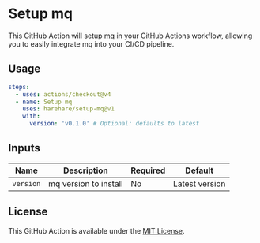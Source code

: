 # Setup mq

This GitHub Action will setup [mq](https://github.com/harehare/mq) in your GitHub Actions workflow, allowing you
to easily integrate mq into your CI/CD pipeline.

## Usage

```yaml
steps:
  - uses: actions/checkout@v4
  - name: Setup mq
    uses: harehare/setup-mq@v1
    with:
      version: 'v0.1.0' # Optional: defaults to latest
```

## Inputs

| Name      | Description           | Required | Default        |
| --------- | --------------------- | -------- | -------------- |
| `version` | mq version to install | No       | Latest version |

## License

This GitHub Action is available under the [MIT License](LICENSE).
